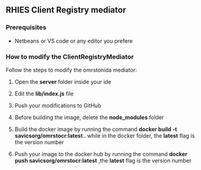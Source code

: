 ## RHIES Client Registry mediator ##

### Prerequisites ###
* Netbeans or VS code or any editor you prefere

### How to modify the ClientRegistryMediator ###

Follow the steps to modify the omrstonida mediator: 

1. Open the **server** folder inside your ide

2. Edit the **lib/index.js** file

3. Push your modifications to GitHub

4. Before building the image, delete the **node_modules** folder

5. Build the docker image by running the command  **docker build -t  savicsorg/omrstocr:latest .**  while in the docker folder, the **latest** flag is the version number

6. Push your image to the docker hub by running the command **docker push savicsorg/omrstocr:latest** ,the **latest** flag is the version number
